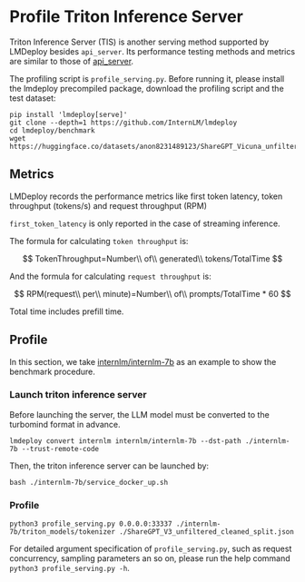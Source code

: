 # Profile Triton Inference Server

Triton Inference Server (TIS) is another serving method supported by LMDeploy besides `api_server`. Its performance testing methods and metrics are similar to those of [api_server](./profile_api_server.md).

The profiling script is `profile_serving.py`. Before running it, please install the lmdeploy precompiled package, download the profiling script and the test dataset:

```shell
pip install 'lmdeploy[serve]'
git clone --depth=1 https://github.com/InternLM/lmdeploy
cd lmdeploy/benchmark
wget https://huggingface.co/datasets/anon8231489123/ShareGPT_Vicuna_unfiltered/resolve/main/ShareGPT_V3_unfiltered_cleaned_split.json
```

## Metrics

LMDeploy records the performance metrics like first token latency, token throughput (tokens/s) and request throughput (RPM)

`first_token_latency` is only reported in the case of streaming inference.

The formula for calculating `token throughput` is:

$$
TokenThroughput=Number\\ of\\ generated\\ tokens/TotalTime
$$

And the formula for calculating `request throughput` is:

$$
RPM(request\\ per\\ minute)=Number\\ of\\ prompts/TotalTime * 60
$$

Total time includes prefill time.

## Profile

In this section, we take [internlm/internlm-7b](https://huggingface.co/internlm/internlm-7b) as an example to show the benchmark procedure.

### Launch triton inference server

Before launching the server, the LLM model must be converted to the turbomind format in advance.

```shell
lmdeploy convert internlm internlm/internlm-7b --dst-path ./internlm-7b --trust-remote-code
```

Then, the triton inference server can be launched by:

```shell
bash ./internlm-7b/service_docker_up.sh
```

### Profile

```shell
python3 profile_serving.py 0.0.0.0:33337 ./internlm-7b/triton_models/tokenizer ./ShareGPT_V3_unfiltered_cleaned_split.json
```

For detailed argument specification of `profile_serving.py`, such as request concurrency, sampling parameters an so on, please run the help command `python3 profile_serving.py -h`.
